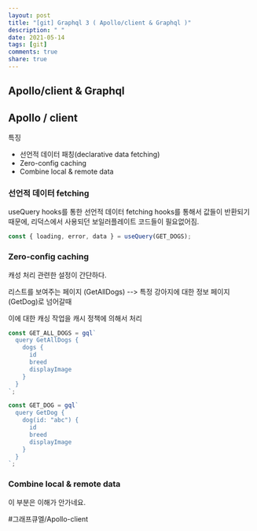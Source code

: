 ```yaml
---
layout: post
title: "[git] Graphql 3 ( Apollo/client & Graphql )"
description: " "
date: 2021-05-14
tags: [git]
comments: true
share: true
---
```




## Apollo/client & Graphql


## Apollo / client
특징
- 선언적 데이터 패칭(declarative data fetching)
- Zero-config caching
- Combine local  & remote data



### 선언적 데이터 fetching

useQuery hooks를 통한 선언적 데이터 fetching
hooks를 통해서 값들이 반환되기 때문에,  리덕스에서 사용되던 보일러플레이트 코드들이 필요없어짐.

```js
const { loading, error, data } = useQuery(GET_DOGS);
```

### Zero-config caching

캐성 처리 관련한 설정이 간단하다.

리스트를 보여주는 페이지 (GetAllDogs)
--> 특정 강아지에 대한 정보 페이지(GetDog)로 넘어갈때

이에 대한 캐싱 작업을 캐시 정책에 의해서 처리

```js
const GET_ALL_DOGS = gql`
  query GetAllDogs {
    dogs {
      id
      breed
      displayImage
    }
  }
`;

const GET_DOG = gql`
  query GetDog {
    dog(id: "abc") {
      id
      breed
      displayImage
    }
  }
`;


```

### Combine local  & remote data

이 부분은 이해가 안가네요.

#그래프큐엘/Apollo-client


